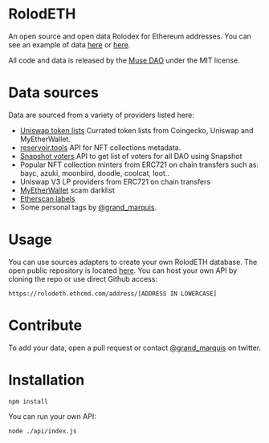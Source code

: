 # RolodETH
An open source and open data Rolodex for Ethereum addresses. You can see an example of data [here](https://rolodeth.ethcmd.com/address/0x5c891d76584b46bc7f1e700169a76569bb77d2db) or [here](https://rolodeth.ethcmd.com/address/0x68b3465833fb72a70ecdf485e0e4c7bd8665fc45).

All code and data is released by the [Muse DAO](https://twitter.com/NiftyMuseum) under the MIT license.
# Data sources

Data are sourced from a variety of providers listed here:
* [Uniswap token lists](https://tokenlists.org/) Currated token lists from Coingecko, Uniswap and MyEtherWallet.
* [reservoir.tools](https://reservoir.tools/) API for NFT collections metadata.
* [Snapshot voters](https://snapshot.org/) API to get list of voters for all DAO using Snapshot
* Popular NFT collection minters from ERC721 on chain transfers such as: bayc, azuki, moonbird, doodle, coolcat, loot..
* Uniswap V3 LP providers from ERC721 on chain transfers
* [MyEtherWallet](https://github.com/MyEtherWallet/ethereum-lists/blob/master/src/addresses/addresses-darklist.json) scam darklist
* [Etherscan labels](https://github.com/brianleect/etherscan-labels)
* Some personal tags by [@grand_marquis](https://twitter.com/grands_marquis).

# Usage

You can use sources adapters to create your own RolodETH database. The open public repository is located [here](https://github.com/verynifty/RolodETH/tree/main/data). You can host your own API by cloning the repo or use direct Github access:
```
https://rolodeth.ethcmd.com/address/[ADDRESS IN LOWERCASE]
```

# Contribute

To add your data, open a pull request or contact [@grand_marquis](https://twitter.com/grands_marquis) on twitter.
# Installation

```
npm install
```

You can run your own API:

```
node ./api/index.js
```



